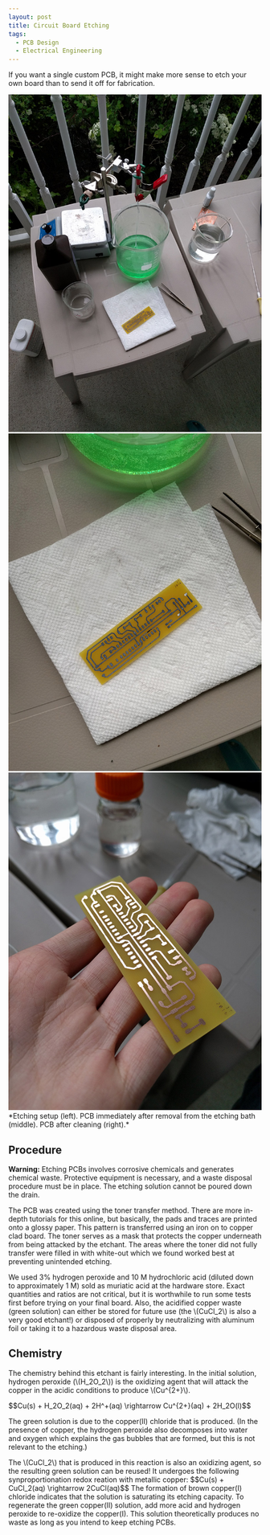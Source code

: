 ```yaml
---
layout: post
title: Circuit Board Etching
tags:
  - PCB Design
  - Electrical Engineering
---
```


If you want a single custom PCB, it might make more sense to etch your own board than to send it off for fabrication.
<!--more-->

<div class="center">
    <img src="/assets/img/pcb-etch/pcbEtch1.jpg" alt="Etching setup" class="three-image-row">
    <img src="/assets/img/pcb-etch/pcbEtch2.jpg" alt="PCB after etching" class="three-image-row">
    <img src="/assets/img/pcb-etch/pcbEtch3.jpg" alt="PCB after cleaning" class="three-image-row">
</div>
*Etching setup (left). PCB immediately after removal from the etching bath (middle). PCB after cleaning (right).*

## Procedure

<p class="message">
  <b>Warning:</b> Etching PCBs involves corrosive chemicals and generates chemical waste. Protective equipment is necessary, and a waste disposal procedure must be in place. The etching solution cannot be poured down the drain.
</p>

The PCB was created using the toner transfer method. There are more in-depth tutorials for this online, but basically, the pads and traces are printed onto a glossy paper. This pattern is transferred using an iron on to copper clad board. The toner serves as a mask that protects the copper underneath from being attacked by the etchant. The areas where the toner did not fully transfer were filled in with white-out which we found worked best at preventing unintended etching.

We used 3% hydrogen peroxide and 10 M hydrochloric acid (diluted down to approximately 1 M) sold as muriatic acid at the hardware store. Exact quantities and ratios are not critical, but it is worthwhile to run some tests first before trying on your final board. Also, the acidified copper waste (green solution) can either be stored for future use (the \\(CuCl_2\\) is also a very good etchant!) or disposed of properly by neutralizing with aluminum foil or taking it to a hazardous waste disposal area.

## Chemistry

The chemistry behind this etchant is fairly interesting. In the initial solution, hydrogen peroxide (\\(H_2O_2\\)) is the oxidizing agent that will attack the copper in the acidic conditions to produce \\(Cu^{2+}\\).

\$\$Cu(s) + H_2O_2(aq) + 2H^+(aq) \rightarrow Cu^{2+}(aq) + 2H_2O(l)\$\$

The green solution is due to the copper(II) chloride that is produced. (In the presence of copper, the hydrogen peroxide also decomposes into water and oxygen which explains the gas bubbles that are formed, but this is not relevant to the etching.)

The \\(CuCl_2\\) that is produced in this reaction is also an oxidizing agent, so the resulting green solution can be reused! It undergoes the following synproportionation redox reation with metallic copper:
\$\$Cu(s) + CuCl_2(aq) \rightarrow 2CuCl(aq)\$\$
The formation of brown copper(I) chloride indicates that the solution is saturating its etching capacity. To regenerate the green copper(II) solution, add more acid and hydrogen peroxide to re-oxidize the copper(I). This solution theoretically produces no waste as long as you intend to keep etching PCBs.

